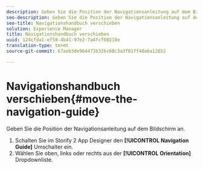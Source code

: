 ```yaml
---
description: Geben Sie die Position der Navigationsanleitung auf dem Bildschirm an.
seo-description: Geben Sie die Position der Navigationsanleitung auf dem Bildschirm an.
seo-title: Navigationshandbuch verschieben
solution: Experience Manager
title: Navigationshandbuch verschieben
uuid: 124cfda1-ef58-4b41-97e2-7a4fcf08210e
translation-type: tm+mt
source-git-commit: 67aeb3de964473b326c88c3a3f81ff48a6a12652

---
```



# Navigationshandbuch verschieben{#move-the-navigation-guide}

Geben Sie die Position der Navigationsanleitung auf dem Bildschirm an.

1. Schalten Sie im Storify 2 App Designer den **[!UICONTROL Navigation Guide]** Umschalter ein.
1. Wählen Sie oben, links oder rechts aus der **[!UICONTROL Orientation]** Dropdownliste.
